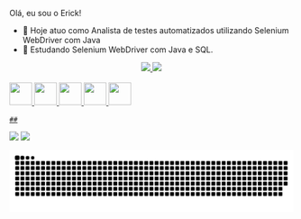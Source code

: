 Olá, eu sou o Erick!
- 🔭 Hoje atuo como Analista de testes automatizados utilizando Selenium WebDriver com Java
- 🌱 Estudando Selenium WebDriver com Java e SQL.

<div align="center">
  <a href="https://github.com/ErickAugs">
  <img height="180em" src="https://github-readme-stats.vercel.app/api?username=ErickAugs&show_icons=true&theme=dracula&include_all_commits=true&count_private=true"/>
  <img height="180em" src="https://github-readme-stats.vercel.app/api/top-langs/?username=ErickAugs&layout=compact&langs_count=7&theme=dracula"/>
</div>
  
  <div style="display: inline_block"><br>
  <img height="40" width="40" src="https://cdn.jsdelivr.net/gh/devicons/devicon/icons/java/java-original-wordmark.svg" />
  <img height="40" width="40" src="https://cdn.jsdelivr.net/gh/devicons/devicon/icons/microsoftsqlserver/microsoftsqlserver-plain-wordmark.svg" />
  <img height="40" width="40" src="https://cdn.jsdelivr.net/gh/devicons/devicon/icons/jira/jira-plain-wordmark.svg" />
  <img height="40" width="40" src="https://img.icons8.com/ios/50/000000/selenium-test-automation.png"/>
  <img height="40" width="40" src="https://cdn.jsdelivr.net/gh/devicons/devicon/icons/cucumber/cucumber-plain-wordmark.svg" 
</div>
  
    ##
 
<div> 
  
  <a href = "mailto:erickaugs@gmail.com"><img src="https://img.shields.io/badge/-Gmail-%23333?style=for-the-badge&logo=gmail&logoColor=white" target="_blank"></a>
  <a href="https://www.linkedin.com/in/erick-augusto-a57a1410a/" target="_blank"><img src="https://img.shields.io/badge/-LinkedIn-%230077B5?style=for-the-badge&logo=linkedin&logoColor=white" target="_blank"></a> 
 
  ![Snake animation](https://github.com/ErickAugs/ErickAugs/blob/output/github-contribution-grid-snake.svg)
 
</div>
